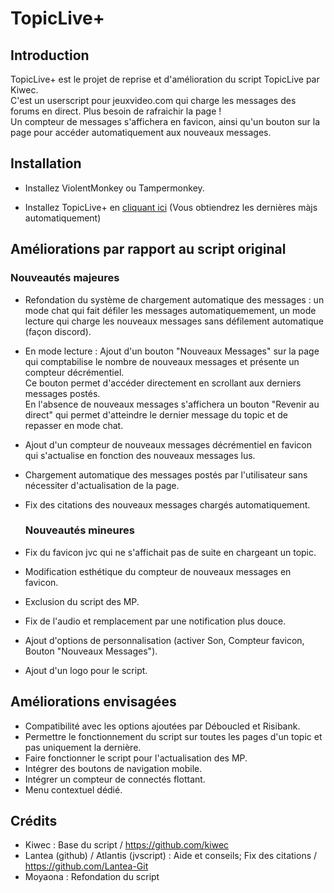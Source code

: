 # TopicLive+

## Introduction

<p>TopicLive+ est le projet de reprise et d'amélioration du script TopicLive par Kiwec.<br>
C'est un userscript pour jeuxvideo.com qui charge les messages des forums en direct. Plus besoin de rafraichir la page !<br>
Un compteur de messages s'affichera en favicon, ainsi qu'un bouton sur la page pour accéder automatiquement aux nouveaux messages.</p>

## Installation

- Installez ViolentMonkey ou Tampermonkey.

- Installez TopicLive+ en [cliquant ici](https://github.com/moyaona/TopicLive_Enhanced/raw/main/TopicLive_Enhanced.user.js) (Vous obtiendrez les dernières màjs automatiquement)

## Améliorations par rapport au script original

  ### Nouveautés majeures
- Refondation du système de chargement automatique des messages : un mode chat qui fait défiler les messages automatiquemement, un mode lecture qui charge les nouveaux messages sans défilement automatique (façon discord).
- En mode lecture : Ajout d'un bouton "Nouveaux Messages" sur la page qui comptabilise le nombre de nouveaux messages et présente un compteur décrémentiel. <br> Ce bouton permet d'accéder directement en scrollant aux derniers messages postés.<br> En l'absence de nouveaux messages s'affichera un bouton "Revenir au direct" qui permet d'atteindre le dernier message du topic et de repasser en mode chat.
- Ajout d'un compteur de nouveaux messages décrémentiel en favicon qui s'actualise en fonction des nouveaux messages lus.
- Chargement automatique des messages postés par l'utilisateur sans nécessiter d'actualisation de la page.
- Fix des citations des nouveaux messages chargés automatiquement.

  ### Nouveautés mineures
- Fix du favicon jvc qui ne s'affichait pas de suite en chargeant un topic.
- Modification esthétique du compteur de nouveaux messages en favicon.
- Exclusion du script des MP.
- Fix de l'audio et remplacement par une notification plus douce.
- Ajout d'options de personnalisation (activer Son, Compteur favicon, Bouton "Nouveaux Messages").
- Ajout d'un logo pour le script.

## Améliorations envisagées
- Compatibilité avec les options ajoutées par Déboucled et Risibank.
- Permettre le fonctionnement du script sur toutes les pages d'un topic et pas uniquement la dernière.
- Faire fonctionner le script pour l'actualisation des MP.
- Intégrer des boutons de navigation mobile.
- Intégrer un compteur de connectés flottant.
- Menu contextuel dédié.

## Crédits
- Kiwec : Base du script / https://github.com/kiwec
- Lantea (github) / Atlantis (jvscript) : Aide et conseils; Fix des citations / https://github.com/Lantea-Git
- Moyaona : Refondation du script
